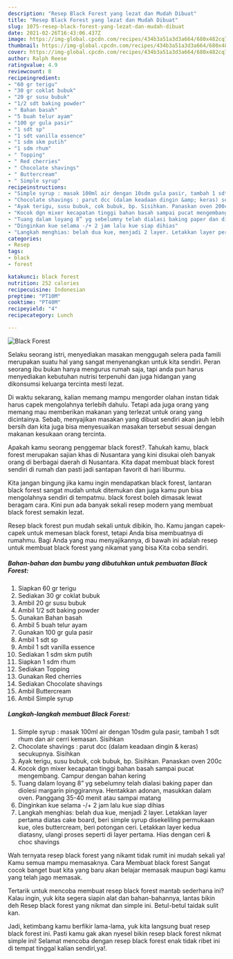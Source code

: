 ```yaml
---
description: "Resep Black Forest yang lezat dan Mudah Dibuat"
title: "Resep Black Forest yang lezat dan Mudah Dibuat"
slug: 1075-resep-black-forest-yang-lezat-dan-mudah-dibuat
date: 2021-02-26T16:43:06.437Z
image: https://img-global.cpcdn.com/recipes/434b3a51a3d3a664/680x482cq70/black-forest-foto-resep-utama.jpg
thumbnail: https://img-global.cpcdn.com/recipes/434b3a51a3d3a664/680x482cq70/black-forest-foto-resep-utama.jpg
cover: https://img-global.cpcdn.com/recipes/434b3a51a3d3a664/680x482cq70/black-forest-foto-resep-utama.jpg
author: Ralph Reese
ratingvalue: 4.9
reviewcount: 8
recipeingredient:
- "60 gr terigu"
- "30 gr coklat bubuk"
- "20 gr susu bubuk"
- "1/2 sdt baking powder"
- " Bahan basah"
- "5 buah telur ayam"
- "100 gr gula pasir"
- "1 sdt sp"
- "1 sdt vanilla essence"
- "1 sdm skm putih"
- "1 sdm rhum"
- " Topping"
- " Red cherries"
- " Chocolate shavings"
- " Buttercream"
- " Simple syrup"
recipeinstructions:
- "Simple syrup : masak 100ml air dengan 10sdm gula pasir, tambah 1 sdt rhum dan air cerri kemasan. Sisihkan"
- "Chocolate shavings : parut dcc (dalam keadaan dingin &amp; keras) secukupnya. Sisihkan"
- "Ayak terigu, susu bubuk, cok bubuk, bp. Sisihkan. Panaskan oven 200c"
- "Kocok dgn mixer kecapatan tinggi bahan basah sampai pucat mengembang. Campur dengan bahan kering"
- "Tuang dalam loyang 8” yg sebelumny telah dialasi baking paper dan diolesi margarin pinggirannya. Hentakkan adonan, masukkan dalam oven. Panggang 35-40 menit atau sampai matang"
- "Dinginkan kue selama -/+ 2 jam lalu kue siap dihias"
- "Langkah menghias: belah dua kue, menjadi 2 layer. Letakkan layer pertama diatas cake board, beri simple syrup disekeliling permukaan kue, oles buttercream, beri potongan ceri. Letakkan layer kedua diatasny, ulangi proses seperti di layer pertama. Hias dengan ceri &amp; choc shavings"
categories:
- Resep
tags:
- black
- forest

katakunci: black forest 
nutrition: 252 calories
recipecuisine: Indonesian
preptime: "PT10M"
cooktime: "PT40M"
recipeyield: "4"
recipecategory: Lunch

---
```



![Black Forest](https://img-global.cpcdn.com/recipes/434b3a51a3d3a664/680x482cq70/black-forest-foto-resep-utama.jpg)

Selaku seorang istri, menyediakan masakan menggugah selera pada famili merupakan suatu hal yang sangat menyenangkan untuk kita sendiri. Peran seorang ibu bukan hanya mengurus rumah saja, tapi anda pun harus menyediakan kebutuhan nutrisi terpenuhi dan juga hidangan yang dikonsumsi keluarga tercinta mesti lezat.

Di waktu  sekarang, kalian memang mampu mengorder olahan instan tidak harus capek mengolahnya terlebih dahulu. Tetapi ada juga orang yang memang mau memberikan makanan yang terlezat untuk orang yang dicintainya. Sebab, menyajikan masakan yang dibuat sendiri akan jauh lebih bersih dan kita juga bisa menyesuaikan masakan tersebut sesuai dengan makanan kesukaan orang tercinta. 



Apakah kamu seorang penggemar black forest?. Tahukah kamu, black forest merupakan sajian khas di Nusantara yang kini disukai oleh banyak orang di berbagai daerah di Nusantara. Kita dapat membuat black forest sendiri di rumah dan pasti jadi santapan favorit di hari liburmu.

Kita jangan bingung jika kamu ingin mendapatkan black forest, lantaran black forest sangat mudah untuk ditemukan dan juga kamu pun bisa mengolahnya sendiri di tempatmu. black forest boleh dimasak lewat beragam cara. Kini pun ada banyak sekali resep modern yang membuat black forest semakin lezat.

Resep black forest pun mudah sekali untuk dibikin, lho. Kamu jangan capek-capek untuk memesan black forest, tetapi Anda bisa membuatnya di rumahmu. Bagi Anda yang mau menyajikannya, di bawah ini adalah resep untuk membuat black forest yang nikamat yang bisa Kita coba sendiri.

<!--inarticleads1-->

##### Bahan-bahan dan bumbu yang dibutuhkan untuk pembuatan Black Forest:

1. Siapkan 60 gr terigu
1. Sediakan 30 gr coklat bubuk
1. Ambil 20 gr susu bubuk
1. Ambil 1/2 sdt baking powder
1. Gunakan  Bahan basah
1. Ambil 5 buah telur ayam
1. Gunakan 100 gr gula pasir
1. Ambil 1 sdt sp
1. Ambil 1 sdt vanilla essence
1. Sediakan 1 sdm skm putih
1. Siapkan 1 sdm rhum
1. Sediakan  Topping
1. Gunakan  Red cherries
1. Sediakan  Chocolate shavings
1. Ambil  Buttercream
1. Ambil  Simple syrup




<!--inarticleads2-->

##### Langkah-langkah membuat Black Forest:

1. Simple syrup : masak 100ml air dengan 10sdm gula pasir, tambah 1 sdt rhum dan air cerri kemasan. Sisihkan
1. Chocolate shavings : parut dcc (dalam keadaan dingin &amp; keras) secukupnya. Sisihkan
1. Ayak terigu, susu bubuk, cok bubuk, bp. Sisihkan. Panaskan oven 200c
1. Kocok dgn mixer kecapatan tinggi bahan basah sampai pucat mengembang. Campur dengan bahan kering
1. Tuang dalam loyang 8” yg sebelumny telah dialasi baking paper dan diolesi margarin pinggirannya. Hentakkan adonan, masukkan dalam oven. Panggang 35-40 menit atau sampai matang
1. Dinginkan kue selama -/+ 2 jam lalu kue siap dihias
1. Langkah menghias: belah dua kue, menjadi 2 layer. Letakkan layer pertama diatas cake board, beri simple syrup disekeliling permukaan kue, oles buttercream, beri potongan ceri. Letakkan layer kedua diatasny, ulangi proses seperti di layer pertama. Hias dengan ceri &amp; choc shavings




Wah ternyata resep black forest yang nikamt tidak rumit ini mudah sekali ya! Kamu semua mampu memasaknya. Cara Membuat black forest Sangat cocok banget buat kita yang baru akan belajar memasak maupun bagi kamu yang telah jago memasak.

Tertarik untuk mencoba membuat resep black forest mantab sederhana ini? Kalau ingin, yuk kita segera siapin alat dan bahan-bahannya, lantas bikin deh Resep black forest yang nikmat dan simple ini. Betul-betul taidak sulit kan. 

Jadi, ketimbang kamu berfikir lama-lama, yuk kita langsung buat resep black forest ini. Pasti kamu gak akan nyesel bikin resep black forest nikmat simple ini! Selamat mencoba dengan resep black forest enak tidak ribet ini di tempat tinggal kalian sendiri,ya!.

